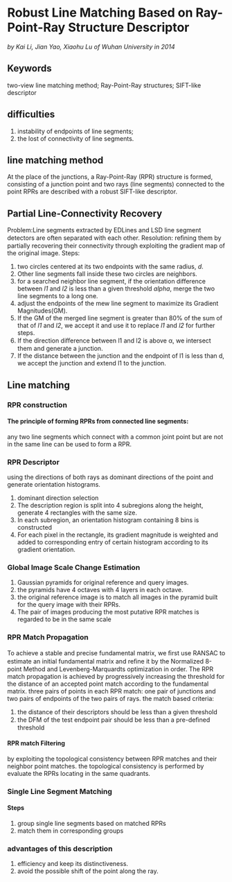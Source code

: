 # Robust Line Matching Based on Ray-Point-Ray Structure Descriptor
_by Kai Li, Jian Yao, Xiaohu Lu of Wuhan University in 2014_

## Keywords
two-view line matching method; Ray-Point-Ray structures; SIFT-like descriptor 

## difficulties
1. instability of endpoints of line segments; 
2. the lost of connectivity of line segments.

## line matching method
At the place of the junctions, a Ray-Point-Ray (RPR) structure is formed, consisting of a junction point and two rays (line segments) connected to the point
RPRs are described with a robust SIFT-like descriptor.

## Partial Line-Connectivity Recovery
Problem:Line segments extracted by EDLines and LSD line segment detectors are often separated with each other.
Resolution: reﬁning them by partially recovering their connectivity through exploiting the gradient map of the original image.
Steps:
1. two circles centered at its two endpoints with the same radius, _d_.
2. Other line segments fall inside these two circles are neighbors.
3. for a searched neighbor line segment, if the orientation difference between _l1_ and _l2_ is less than a given threshold _alpha_, merge the two line segments to a long one.
4. adjust the endpoints of the mew line segment to maximize its Gradient Magnitudes(GM).
5. If the GM of the merged line segment is greater than 80% of the sum of that of _l1_ and _l2_, we accept it and use it to replace _l1_ and _l2_ for further steps.
6. If the direction diﬀerence between l1 and l2 is above α, we intersect them and generate a junction.
7. If the distance between the junction and the endpoint of l1 is less than d, we accept the junction and extend l1 to the junction.

## Line matching

### RPR construction

#### The principle of forming RPRs from connected line segments:
any two line segments which connect with a common joint point but are not in the same line can be used to form a RPR.

### RPR Descriptor
using the directions of both rays as dominant directions of the point and generate orientation histograms.
1. dominant direction selection
2. The description region is split into 4 subregions along the height, generate 4 rectangles with the same size.
3. In each subregion, an orientation histogram containing 8 bins is constructed
4. For each pixel in the rectangle, its gradient magnitude is weighted and added to corresponding entry of certain histogram according to its gradient orientation.

### Global Image Scale Change Estimation
1. Gaussian pyramids for original reference and query images.
2. the pyramids have 4 octaves with 4 layers in each octave.
3. the original reference image is to match all images in the pyramid built for the query image with their RPRs. 
4. The pair of images producing the most putative RPR matches is regarded to be in the same scale 

### RPR Match Propagation
To achieve a stable and precise fundamental matrix, we ﬁrst use RANSAC to estimate an initial fundamental matrix and reﬁne it by the Normalized 8-point Method and Levenberg-Marquardts optimization in order.
The RPR match propagation is achieved by progressively increasing the threshold for the distance of an accepted point match according to the fundamental matrix.
three pairs of points in each RPR match: one pair of junctions and two pairs of endpoints of the two pairs of rays.
the match based criteria:
1. the distance of their descriptors should be less than a given threshold
2. the DFM of the test endpoint pair should be less than a pre-deﬁned threshold

#### RPR match Filtering
by exploiting the topological consistency between RPR matches and their neighbor point matches.
the topological consistency is performed by evaluate the RPRs locating in the same quadrants.

### Single Line Segment Matching
#### Steps
1. group single line segments based on matched RPRs
2. match them in corresponding groups

### advantages of this description
1. efficiency and keep its distinctiveness.
2. avoid the possible shift of the point along the ray.
